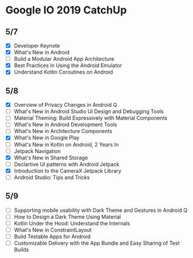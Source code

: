 # Google IO 2019 CatchUp

## 5/7

- [x] Developer Keynote
- [x] What's New in Android
- [ ] Build a Modular Android App Architecture
- [x] Best Practices in Using the Android Emulator
- [x] Understand Kotlin Coroutines on Android

## 5/8

- [x] Overview of Privacy Changes in Android Q
- [ ] What's New in Android Studio UI Design and Debugging Tools
- [ ] Material Theming: Build Expressively with Material Components
- [ ] What's New in Android Development Tools
- [ ] What's New in Architecture Components
- [x] What's New in Google Play
- [ ] What's New in Kotlin on Android, 2 Years In
- [ ] Jetpack Navigation
- [x] What's New in Shared Storage
- [ ] Declartive UI patterns with Android Jetpack
- [x] Introduction to the CameraX Jetpack Library
- [ ] Android Studio: Tips and Tricks

## 5/9

- [ ] Supporting mobile usability with Dark Theme and Gestures in Android Q
- [ ] How to Design a Dark Theme Using Material
- [ ] Kotlin Under the Hood: Understand the Internals
- [ ] What's New in ConstraintLayout
- [ ] Build Testable Apps for Android
- [ ] Customizable Delivery with the App Bundle and Easy Sharing of Test Builds
